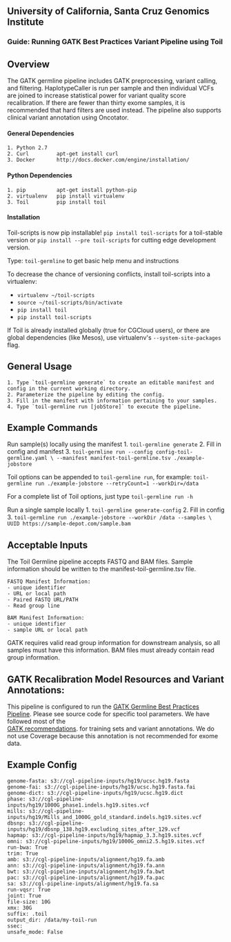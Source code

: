 ## University of California, Santa Cruz Genomics Institute
### Guide: Running GATK Best Practices Variant Pipeline using Toil

## Overview

The GATK germline pipeline includes GATK preprocessing, variant calling, 
and filtering. HaplotypeCaller is run per sample and then individual 
VCFs are joined to increase statistical power for variant quality score 
recalibration. If there are fewer than thirty exome samples, it is 
recommended that hard filters are used instead. The pipeline also 
supports clinical variant annotation using Oncotator.

#### General Dependencies

    1. Python 2.7
    2. Curl         apt-get install curl
    3. Docker       http://docs.docker.com/engine/installation/

#### Python Dependencies

    1. pip          apt-get install python-pip
    2. virtualenv   pip install virtualenv
    3. Toil         pip install toil

#### Installation

Toil-scripts is now pip installable! `pip install toil-scripts` for a toil-stable version 
or `pip install --pre toil-scripts` for cutting edge development version.

Type: `toil-germline` to get basic help menu and instructions

To decrease the chance of versioning conflicts, install toil-scripts into a virtualenv: 

- `virtualenv ~/toil-scripts` 
- `source ~/toil-scripts/bin/activate`
- `pip install toil`
- `pip install toil-scripts`

If Toil is already installed globally (true for CGCloud users), or there are global dependencies (like Mesos),
use virtualenv's `--system-site-packages` flag.

## General Usage

    1. Type `toil-germline generate` to create an editable manifest and config in the current working directory.
    2. Parameterize the pipeline by editing the config.
    3. Fill in the manifest with information pertaining to your samples.
    4. Type `toil-germline run [jobStore]` to execute the pipeline.
    
## Example Commands
Run sample(s) locally using the manifest
    1. `toil-germline generate`
    2. Fill in config and manifest
    3. `toil-germline run --config config-toil-germline.yaml \
        --manifest manifest-toil-germline.tsv ./example-jobstore`

Toil options can be appended to `toil-germline run`, for example:
`toil-germline run ./example-jobstore --retryCount=1 --workDir=/data`

For a complete list of Toil options, just type `toil-germline run -h`

Run a single sample locally
    1. `toil-germline generate-config`
    2. Fill in config
    3. `toil-germline run ./example-jobstore --workDir /data --samples \
        UUID https://sample-depot.com/sample.bam`
        
## Acceptable Inputs
The Toil Germline pipeline accepts FASTQ and BAM files. Sample 
information should be written to the manifest-toil-germline.tsv file. 

    FASTQ Manifest Information:
    - unique identifier
    - URL or local path
    - Paired FASTQ URL/PATH
    - Read group line
    
    BAM Manifest Information:
    - unique identifier
    - sample URL or local path
GATK requires valid read group information for downstream analysis, so 
all samples must have this information. BAM files must already contain 
read group information.

## GATK Recalibration Model Resources and Variant Annotations:
This pipeline is configured to run the [GATK Germline Best Practices 
Pipeline](https://software.broadinstitute.org/gatk/best-practices/).
Please see source code for specific tool parameters. We have followed 
most of the  
[GATK recommendations](https://software.broadinstitute.org/gatk/guide/article?id=2805).
for training sets and variant annotations. We do not use Coverage 
because this annotation is not recommended for exome data.

## Example Config

```
genome-fasta: s3://cgl-pipeline-inputs/hg19/ucsc.hg19.fasta
genome-fai: s3://cgl-pipeline-inputs/hg19/ucsc.hg19.fasta.fai
genome-dict: s3://cgl-pipeline-inputs/hg19/ucsc.hg19.dict
phase: s3://cgl-pipeline-inputs/hg19/1000G_phase1.indels.hg19.sites.vcf
mills: s3://cgl-pipeline-inputs/hg19/Mills_and_1000G_gold_standard.indels.hg19.sites.vcf
dbsnp: s3://cgl-pipeline-inputs/hg19/dbsnp_138.hg19.excluding_sites_after_129.vcf
hapmap: s3://cgl-pipeline-inputs/hg19/hapmap_3.3.hg19.sites.vcf
omni: s3://cgl-pipeline-inputs/hg19/1000G_omni2.5.hg19.sites.vcf
run-bwa: True
trim: True
amb: s3://cgl-pipeline-inputs/alignment/hg19.fa.amb
ann: s3://cgl-pipeline-inputs/alignment/hg19.fa.ann
bwt: s3://cgl-pipeline-inputs/alignment/hg19.fa.bwt
pac: s3://cgl-pipeline-inputs/alignment/hg19.fa.pac
sa: s3://cgl-pipeline-inputs/alignment/hg19.fa.sa
run-vqsr: True
joint: True
file-size: 10G
xmx: 30G
suffix: .toil
output_dir: /data/my-toil-run
ssec:
unsafe_mode: False
```
